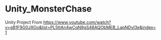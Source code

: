 # Unity_MonsterChase
Unity Project
From https://www.youtube.com/watch?v=gB1F9G0JXOo&list=PL5ttAn4wCqN9gS48AQObMEB_LapNDyI3e&index=1
